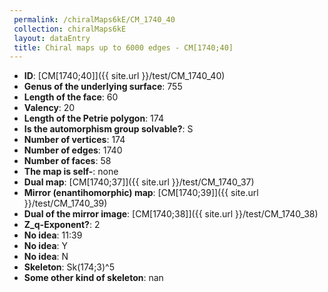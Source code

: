 ```yaml
--- 
 permalink: /chiralMaps6kE/CM_1740_40 
 collection: chiralMaps6kE
 layout: dataEntry
 title: Chiral maps up to 6000 edges - CM[1740;40]
---
```


- **ID**: [CM[1740;40]]({{ site.url }}/test/CM_1740_40)
- **Genus of the underlying surface**: 755
- **Length of the face**: 60
- **Valency**: 20
- **Length of the Petrie polygon**: 174
- **Is the automorphism group solvable?**: S
- **Number of vertices**: 174
- **Number of edges**: 1740
- **Number of faces**: 58
- **The map is self-**: none
- **Dual map**: [CM[1740;37]]({{ site.url }}/test/CM_1740_37)
- **Mirror (enantihomorphic) map**: [CM[1740;39]]({{ site.url }}/test/CM_1740_39)
- **Dual of the mirror image**: [CM[1740;38]]({{ site.url }}/test/CM_1740_38)
- **Z_q-Exponent?**: 2
- **No idea**:  11:39
- **No idea**: Y
- **No idea**: N
- **Skeleton**: Sk(174;3)^5
- **Some other kind of skeleton**: nan
